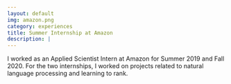 ```yaml
---
layout: default
img: amazon.png
category: experiences
title: Summer Internship at Amazon
description: |
---
```

I worked as an Applied Scientist Intern at Amazon for Summer 2019 and Fall 2020. For the two internships, I worked on projects related to natural language processing and learning to rank.
